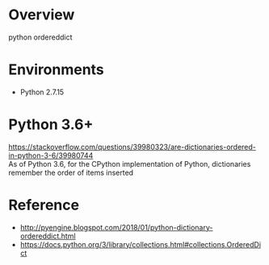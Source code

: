 # Overview
python ordereddict

# Environments
* Python 2.7.15

# Python 3.6+
https://stackoverflow.com/questions/39980323/are-dictionaries-ordered-in-python-3-6/39980744<br>
As of Python 3.6, for the CPython implementation of Python, dictionaries remember the order of items inserted


# Reference
* http://pyengine.blogspot.com/2018/01/python-dictionary-ordereddict.html
* https://docs.python.org/3/library/collections.html#collections.OrderedDict
